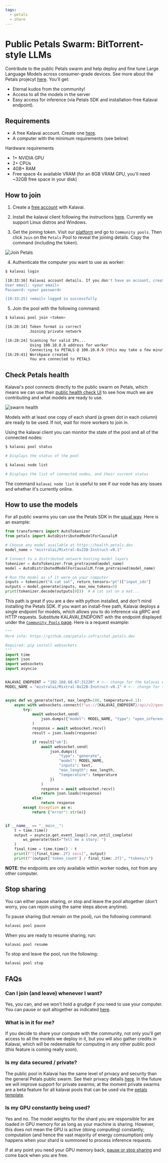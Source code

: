 ```yaml
---
tags:
  - petals
  - share
---
```


# Public Petals Swarm: BitTorrent-style LLMs

Contribute to the public Petals swarm and help deploy and fine tune Large Language Models across consumer-grade devices. See more about the Petals projecyt [here](https://github.com/bigscience-workshop/petals). You'll get:
- Eternal kudos from the community!
- Access to all the models in the server
- Easy access for inference (via Petals SDK and installation-free Kalavai endpoint).


## Requirements

- A free Kalavai account. Create one [here](https://platform.kalavai.net).
- A computer with the minimum requirements (see below)

Hardware requirements
- 1+ NVIDIA GPU
- 2+ CPUs
- 4GB+ RAM
- Free space 4x available VRAM (for an 8GB VRAM GPU, you'll need ~32GB free space in your disk)

## How to join

1. Create a [free account](https://platform.kalavai.net) with Kalavai.

2. Install the kalavai client following the instructions [here](https://kalavai-net.github.io/kalavai-client/getting_started/). Currently we support Linux distros and Windows.

3. Get the joining token. Visit our [platform](https://platform.kalavai.net) and go to `Community pools`. Then click `Join` on the `Petals` Pool to reveal the joining details. Copy the command (including the token).

![Join Petals](/docs/docs/assets/images/join.png)

4. Authenticate the computer you want to use as worker:
```bash
$ kalavai login

[10:33:16] Kalavai account details. If you don't have an account, create one at https://platform.kalavai.net                                                                 
User email: <your email>
Password: <your password>

[10:33:25] <email> logged in successfully
```

5. Join the pool with the following command:

```bash
$ kalavai pool join <token>

[16:28:14] Token format is correct
           Joining private network

[16:28:24] Scanning for valid IPs...
           Using 100.10.0.8 address for worker
           Connecting to PETALS @ 100.10.0.9 (this may take a few minutes)...
[16:29:41] Worskpace created
           You are connected to PETALS
```

## Check Petals health

Kalavai's pool connects directly to the public swarm on Petals, which means we can use their [public health check UI](https://health.petals.dev/) to see how much we are contributing and what models are ready to use.

![swarm health](/docs/docs/assets/images/petals_health.png)

Models with at least one copy of each shard (a green dot in each column) are ready to be used. If not, wait for more workers to join in.

Using the kalavai client you can monitor the state of the pool and all of the connected nodes:

```bash
$ kalavai pool status

# Displays the status of the pool

$ kalavai node list

# Displays the list of connected nodes, and their current status
```

The command `kalavai node list` is useful to see if our node has any issues and whether it's currently online.

## How to use the models

For all public swarms you can use the Petals SDK in the [usual way](https://github.com/bigscience-workshop/petals). Here is an example:

```python
from transformers import AutoTokenizer
from petals import AutoDistributedModelForCausalLM

# Choose any model available at https://health.petals.dev
model_name = "mistralai/Mixtral-8x22B-Instruct-v0.1"

# Connect to a distributed network hosting model layers
tokenizer = AutoTokenizer.from_pretrained(model_name)
model = AutoDistributedModelForCausalLM.from_pretrained(model_name)

# Run the model as if it were on your computer
inputs = tokenizer("A cat sat", return_tensors="pt")["input_ids"]
outputs = model.generate(inputs, max_new_tokens=5)
print(tokenizer.decode(outputs[0]))  # A cat sat on a mat...
```

This path is great if you are a dev with python installed, and don't mind installing the Petals SDK. If you want an install-free path, Kalavai deploys a single endpoint for models, which allows you to do inference via gRPC and HTTP requests. Substitute KALAVAI_ENDPOINT with the endpoint displayed under the [`Community Pools` page](https://platform.kalavai.net). Here is a request example:

```python
"""
More info: https://github.com/petals-infra/chat.petals.dev

Required: pip install websockets
"""
import time
import json
import websockets
import asyncio


KALAVAI_ENDPOINT = "192.168.68.67:31220" # <-- change for the kalavai endpoint
MODEL_NAME = "mistralai/Mixtral-8x22B-Instruct-v0.1" # <-- change for the models available in Kalavai PETALS pool.


async def ws_generate(text, max_length=100, temperature=0.1):
    async with websockets.connect(f"ws://{KALAVAI_ENDPOINT}/api/v2/generate") as websocket:
        try:
            await websocket.send(
                json.dumps({"model": MODEL_NAME, "type": "open_inference_session", "max_length": max_length})
            )
            response = await websocket.recv()
            result = json.loads(response)

            if result["ok"]:
                await websocket.send(
                    json.dumps({
                        "type": "generate",
                        "model": MODEL_NAME,
                        "inputs": text,
                        "max_length": max_length,
                        "temperature": temperature
                    })
                )
                response = await websocket.recv()
                return json.loads(response)
            else:
                return response
        except Exception as e:
            return {"error": str(e)}


if __name__ == "__main__":
    t = time.time()
    output = asyncio.get_event_loop().run_until_complete(
        ws_generate(text="Tell me a story: ")
    )
    final_time = time.time() - t
    print(f"[{final_time:.2f} secs]", output)
    print(f"{output['token_count'] / final_time:.2f}", "tokens/s")
```

**NOTE**: the endpoints are only available within worker nodes, not from any other computer.


## Stop sharing

You can either pause sharing, or stop and leave the pool altogether (don't worry, you can rejoin using the same steps above anytime). 

To pause sharing (but remain on the pool), run the following command:

```bash
kalavai pool pause
```

When you are ready to resume sharing, run:
```bash
kalavai pool resume
```

To stop and leave the pool, run the following:

```bash
kalavai pool stop
```


## FAQs

### Can I join (and leave) whenever I want?

Yes, you can, and we won't hold a grudge if you need to use your computer. You can pause or quit altogether as indicated [here](#stop-sharing).

### What is in it for me?

If you decide to share your compute with the community, not only you'll get access to all the models we deploy in it, but you will also gather credits in Kalavai, which will be redeemable for computing in any other public pool (this feature is coming really soon).

### Is my data secured / private?

The public pool in Kalavai has the same level of privacy and security than the general Petals public swarm. See their privacy details [here](https://github.com/bigscience-workshop/petals/wiki/Security,-privacy,-and-AI-safety). In the future we will improve support for private swarms; at the moment private swarms are a beta feature for all kalavai pools that can be used via the [petals template](/templates/petals/README.md).

### Is my GPU constantly being used?

Yes and no. The model weights for the shard you are responsible for are loaded in GPU memory for as long as your machine is sharing. However, this does not mean the GPU is active (doing computing) constantly; computation (and hence the vast majority of energy comsumption) only happens when your shard is summoned to process inference requests.

If at any point you need your GPU memory back, [pause or stop sharing](#stop-sharing) and come back when you are free.
